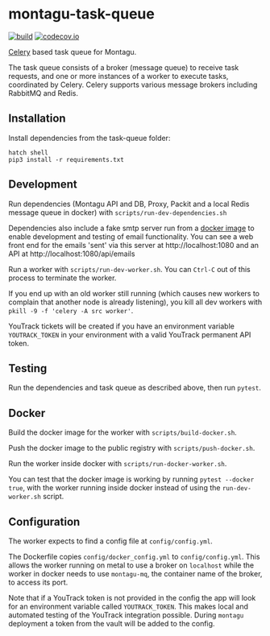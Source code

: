 # montagu-task-queue

[![build](https://github.com/vimc/montagu-task-queue/actions/workflows/test-and-push.yml/badge.svg)](https://github.com/vimc/montagu-task-queue/actions/workflows/test-and-push.yml)
[![codecov.io](https://codecov.io/github/vimc/montagu-task-queue/coverage.svg?branch=master)](https://codecov.io/github/vimc/montagu-task-queue?branch=master)

[Celery](https://docs.celeryproject.org/en/stable/) based task queue for Montagu.

The task queue consists of a broker (message queue)  to receive task requests, and one or more instances of a worker to 
execute tasks, coordinated by Celery. Celery supports various message brokers including RabbitMQ and Redis.

## Installation

Install dependencies from the task-queue folder:

```
hatch shell
pip3 install -r requirements.txt
```

## Development

Run dependencies (Montagu API and DB, Proxy, Packit and a local Redis message queue in docker) with `scripts/run-dev-dependencies.sh`

Dependencies also include a fake smtp server run from a [docker image](https://hub.docker.com/r/reachfive/fake-smtp-server)
to enable development and testing of email functionality. You can see a web front end for the emails 'sent' via this server
at http://localhost:1080 and an API at http://localhost:1080/api/emails

Run a worker with `scripts/run-dev-worker.sh`. You can `Ctrl-C` out of this process to terminate the worker. 

If you end 
up with an old worker still running (which causes new workers to complain that another node is already listening), you
kill all dev workers with `pkill -9 -f 'celery -A src worker'`.

YouTrack tickets will be created if you have an environment variable `YOUTRACK_TOKEN` in your environment with a valid 
YouTrack permanent API token.

## Testing

Run the dependencies and task queue as described above, then run `pytest`.

## Docker

Build the docker image for the worker with `scripts/build-docker.sh`.

Push the docker image to the public registry with `scripts/push-docker.sh`.

Run the worker inside docker with `scripts/run-docker-worker.sh`.

You can test that the docker image is working by running `pytest --docker true`, with the worker running inside
docker instead of using the `run-dev-worker.sh` script.

## Configuration

The worker expects to find a config file at `config/config.yml`. 

The Dockerfile copies `config/docker_config.yml` to `config/config.yml`.
This allows the worker running on metal to use a broker on `localhost` while the worker in docker needs to use
`montagu-mq`, the container name of the broker, to access its port. 

Note that if a YouTrack token is not provided in the config the app will look for an environment variable called `YOUTRACK_TOKEN`. 
This makes local and automated testing of the YouTrack integration possible. 
During `montagu` deployment a token from the vault will be added to the config.

